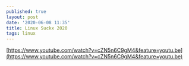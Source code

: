 ```yaml
---
published: true
layout: post
date: '2020-06-08 11:35'
title: Linux Suckx 2020
tags: linux 
---
```

[https://www.youtube.com/watch?v=cZN5n6C9gM4&feature=youtu.be](https://www.youtube.com/watch?v=cZN5n6C9gM4&feature=youtu.be)

